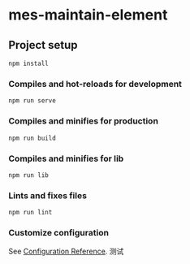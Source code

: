# mes-maintain-element

## Project setup
```
npm install
```

### Compiles and hot-reloads for development
```
npm run serve
```

### Compiles and minifies for production
```
npm run build
```

### Compiles and minifies for lib
```
npm run lib
```

### Lints and fixes files
```
npm run lint
```

### Customize configuration
See [Configuration Reference](https://cli.vuejs.org/config/).
测试